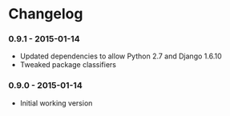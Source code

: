 Changelog
=========

### 0.9.1 - 2015-01-14

* Updated dependencies to allow Python 2.7 and Django 1.6.10
* Tweaked package classifiers

### 0.9.0 - 2015-01-14

* Initial working version
